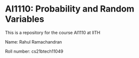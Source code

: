 # AI1110: Probability and Random Variables

This is a repository for the course AI1110 at IITH

Name: Rahul Ramachandran

Roll number: cs21btech11049
